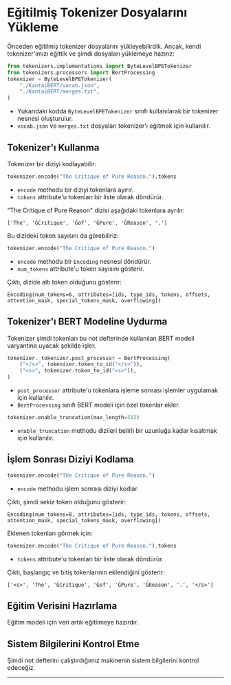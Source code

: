 # Eğitilmiş Tokenizer Dosyalarını Yükleme

Önceden eğitilmiş tokenizer dosyalarını yükleyebilirdik. Ancak, kendi tokenizer'ımızı eğittik ve şimdi dosyaları yüklemeye hazırız:

```python
from tokenizers.implementations import ByteLevelBPETokenizer
from tokenizers.processors import BertProcessing
tokenizer = ByteLevelBPETokenizer(
    "./KantaiBERT/vocab.json",
    "./KantaiBERT/merges.txt",
)
```

*   Yukarıdaki kodda `ByteLevelBPETokenizer` sınıfı kullanılarak bir tokenizer nesnesi oluşturulur.
*   `vocab.json` ve `merges.txt` dosyaları tokenizer'ı eğitmek için kullanılır.

## Tokenizer'ı Kullanma

Tokenizer bir diziyi kodlayabilir:

```python
tokenizer.encode("The Critique of Pure Reason.").tokens
```

*   `encode` methodu bir diziyi tokenlara ayırır.
*   `tokens` attribute'u tokenları bir liste olarak döndürür.

"The Critique of Pure Reason" dizisi aşağıdaki tokenlara ayrılır:

`['The', 'ĠCritique', 'Ġof', 'ĠPure', 'ĠReason', '.']`

Bu dizideki token sayısını da görebiliriz:

```python
tokenizer.encode("The Critique of Pure Reason.")
```

*   `encode` methodu bir `Encoding` nesnesi döndürür.
*   `num_tokens` attribute'u token sayısını gösterir.

Çıktı, dizide altı token olduğunu gösterir:

`Encoding(num_tokens=6, attributes=[ids, type_ids, tokens, offsets, attention_mask, special_tokens_mask, overflowing])`

## Tokenizer'ı BERT Modeline Uydurma

Tokenizer şimdi tokenları bu not defterinde kullanılan BERT modeli varyantına uyacak şekilde işler.

```python
tokenizer._tokenizer.post_processor = BertProcessing(
    ("</s>", tokenizer.token_to_id("</s>")),
    ("<s>", tokenizer.token_to_id("<s>")),
)
```

*   `post_processor` attribute'u tokenlara işleme sonrası işlemler uygulamak için kullanılır.
*   `BertProcessing` sınıfı BERT modeli için özel tokenlar ekler.

```python
tokenizer.enable_truncation(max_length=512)
```

*   `enable_truncation` methodu dizileri belirli bir uzunluğa kadar kısaltmak için kullanılır.

## İşlem Sonrası Diziyi Kodlama

```python
tokenizer.encode("The Critique of Pure Reason.")
```

*   `encode` methodu işlem sonrası diziyi kodlar.

Çıktı, şimdi sekiz token olduğunu gösterir:

`Encoding(num_tokens=8, attributes=[ids, type_ids, tokens, offsets, attention_mask, special_tokens_mask, overflowing])`

Eklenen tokenları görmek için:

```python
tokenizer.encode("The Critique of Pure Reason.").tokens
```

*   `tokens` attribute'u tokenları bir liste olarak döndürür.

Çıktı, başlangıç ve bitiş tokenlarının eklendiğini gösterir:

`['<s>', 'The', 'ĠCritique', 'Ġof', 'ĠPure', 'ĠReason', '.', '</s>']`

## Eğitim Verisini Hazırlama

Eğitim modeli için veri artık eğitilmeye hazırdır.

## Sistem Bilgilerini Kontrol Etme

Şimdi not defterini çalıştırdığımız makinenin sistem bilgilerini kontrol edeceğiz.

---

